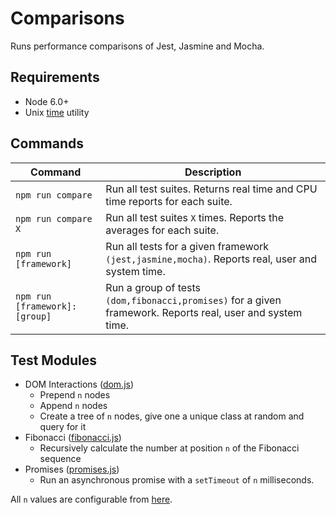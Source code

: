 # Comparisons

Runs performance comparisons of Jest, Jasmine and Mocha.

## Requirements

- Node 6.0+
- Unix [time](https://en.wikipedia.org/wiki/Time_(Unix)) utility

## Commands

|Command|Description|
|-------|-----------|
|`npm run compare`|Run all test suites. Returns real time and CPU time reports for each suite.|
|`npm run compare X`|Run all test suites `X` times. Reports the averages for each suite.|
|`npm run [framework]`|Run all tests for a given framework `(jest,jasmine,mocha)`. Reports real, user and system time.|
|`npm run [framework]:[group]`|Run a group of tests `(dom,fibonacci,promises)` for a given framework. Reports real, user and system time.|

## Test Modules

- DOM Interactions ([dom.js](modules/dom.js))
	- Prepend `n` nodes
	- Append `n` nodes
	- Create a tree of `n` nodes, give one a unique class at random and query for it
- Fibonacci ([fibonacci.js](modules/fibonacci.js))
	- Recursively calculate the number at position `n` of the Fibonacci sequence
- Promises ([promises.js](modules/promises.js))
	- Run an asynchronous promise with a `setTimeout` of `n` milliseconds.

All `n` values are configurable from [here](test-values.json).
